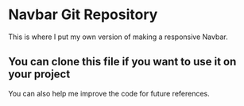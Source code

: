 # Navbar Git Repository

This is where I put my own version of making a responsive Navbar.

## You can clone this file if you want to use it on your project

You can also help me improve the code for future references. 